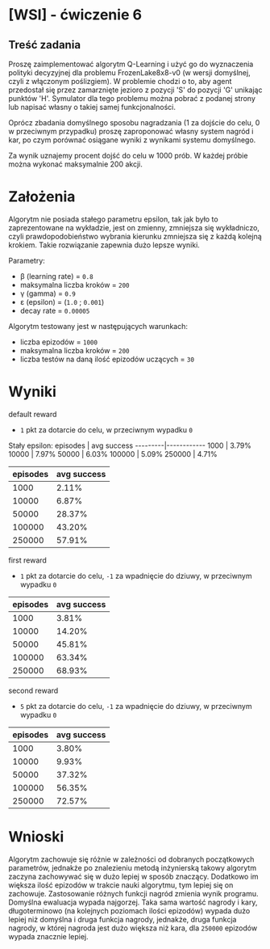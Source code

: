 # [WSI] - ćwiczenie 6

## Treść zadania
Proszę zaimplementować algorytm Q-Learning i użyć go do wyznaczenia polityki decyzyjnej dla problemu FrozenLake8x8-v0 (w wersji domyślnej, czyli z włączonym poślizgiem). W problemie chodzi o to, aby agent przedostał się przez zamarznięte jezioro z pozycji 'S' do pozycji 'G' unikając punktów 'H'. Symulator dla tego problemu można pobrać z podanej strony lub napisać własny o takiej samej funkcjonalności.

Oprócz zbadania domyślnego sposobu nagradzania (1 za dojście do celu, 0 w przeciwnym przypadku) proszę zaproponować własny system nagród i kar, po czym porównać osiągane wyniki z wynikami systemu domyślnego.

Za wynik uznajemy procent dojść do celu w 1000 prób. W każdej próbie można wykonać maksymalnie 200 akcji.

# Założenia

Algorytm nie posiada stałego parametru epsilon, tak jak było to zaprezentowane na wykładzie, jest on zmienny, zmniejsza się wykładniczo, czyli prawdopodobieństwo wybrania kierunku zmniejsza się z każdą kolejną krokiem. Takie rozwiązanie zapewnia dużo lepsze wyniki.

Parametry:
- β (learning rate) = `0.8`
- maksymalna liczba kroków = `200`
- γ (gamma) = `0.9`
- ε (epsilon) = (`1.0` ; `0.001`)
- decay rate = `0.00005`

Algorytm testowany jest w następujących warunkach:
- liczba epizodów = `1000`
- maksymalna liczba kroków = `200`
- liczba testów na daną ilość epizodów uczących = `30`

# Wyniki

default reward
- `1` pkt za dotarcie do celu, w przeciwnym wypadku `0`

Stały epsilon:
episodes | avg success
---------|------------
 1000    | 3.79%
 10000   | 7.97%
 50000   | 6.03%
 100000  | 5.09%
 250000  | 4.71%

episodes | avg success
---------|------------
 1000    | 2.11%
 10000   | 6.87%
 50000   | 28.37%
 100000  | 43.20%
 250000  | 57.91%

first reward
- `1` pkt za dotarcie do celu, `-1` za wpadnięcie do dziuwy, w przeciwnym wypadku `0`

episodes | avg success
---------|------------
 1000    | 3.81%
 10000   | 14.20%
 50000   | 45.81%
 100000  | 63.34%
 250000  | 68.93%

second reward
- `5` pkt za dotarcie do celu, `-1` za wpadnięcie do dziuwy, w przeciwnym wypadku `0`

episodes | avg success
---------|------------
 1000    | 3.80%
 10000   | 9.93%
 50000   | 37.32%
 100000  | 56.35%
 250000  | 72.57%

# Wnioski

Algorytm zachowuje się różnie w zależności od dobranych początkowych parametrów, jednakże po znalezieniu metodą inżynierską takowy algorytm zaczyna zachowywać się w dużo lepiej w sposób znaczący. Dodatkowo im większa ilość epizodów w trakcie nauki algorytmu, tym lepiej się on zachowuje. Zastosowanie różnych funkcji nagród zmienia wynik programu. Domyślna ewaluacja wypada najgorzej. Taka sama wartość nagrody i kary, długoterminowo (na kolejnych poziomach ilości epizodów) wypada dużo lepiej niż domyślna i druga funkcja nagrody, jednakże, druga funkcja nagrody, w której nagroda jest dużo większa niż kara, dla `250000` epizodów wypada znacznie lepiej.